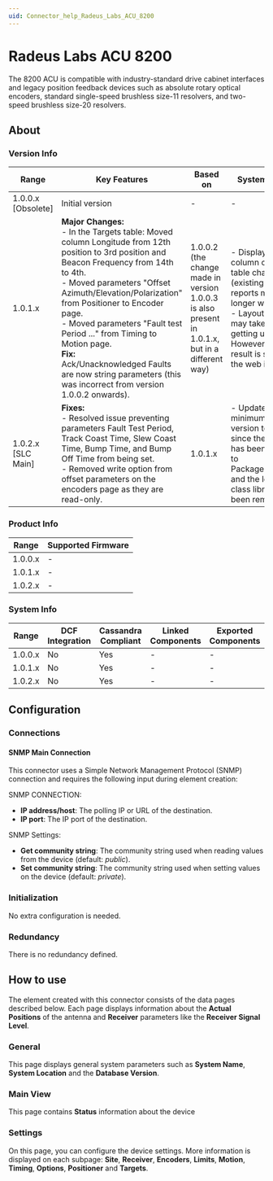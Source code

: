 ```yaml
---
uid: Connector_help_Radeus_Labs_ACU_8200
---
```


# Radeus Labs ACU 8200

The 8200 ACU is compatible with industry-standard drive cabinet interfaces and legacy position feedback devices such as absolute rotary optical encoders, standard single-speed brushless size-11 resolvers, and two-speed brushless size-20 resolvers.

## About

### Version Info

| Range | Key Features | Based on | System Impact |
|--|--|--|--|
| 1.0.0.x [Obsolete] | Initial version | - | - |
| 1.0.1.x | **Major Changes:** <br>- In the Targets table: Moved column Longitude from 12th position to 3rd position and Beacon Frequency from 14th to 4th. <br>- Moved parameters "Offset Azimuth/Elevation/Polarization" from Positioner to Encoder page. <br>- Moved parameters "Fault test Period ..." from Timing to Motion page. <br>**Fix:** <br>Ack/Unacknowledged Faults are now string parameters (this was incorrect from version 1.0.0.2 onwards). | 1.0.0.2 (the change made in version 1.0.0.3 is also present in 1.0.1.x, but in a different way) | - Displayed column order of table changed (existing custom reports may no longer work). <br>- Layout changes may take some getting used to. However, the result is similar to the web interface. |
| 1.0.2.x [SLC Main] | **Fixes:** <br>- Resolved issue preventing parameters Fault Test Period, Track Coast Time, Slew Coast Time, Bump Time, and Bump Off Time from being set. <br>- Removed write option from offset parameters on the encoders page as they are read-only. | 1.0.1.x | - Updated minimum required version to 10.2.0 since the solution has been migrated to PackageReference and the legacy class library has been removed. |

### Product Info

| Range     | Supported Firmware     |
|-----------|------------------------|
| 1.0.0.x   | -                      |
| 1.0.1.x   | -                      |
| 1.0.2.x   | -                      |

### System Info

| Range     | DCF Integration     | Cassandra Compliant     | Linked Components     | Exported Components     |
|-----------|---------------------|-------------------------|-----------------------|-------------------------|
| 1.0.0.x   | No                  | Yes                     | -                     | -                       |
| 1.0.1.x   | No                  | Yes                     | -                     | -                       |
| 1.0.2.x   | No                  | Yes                     | -                     | -                       |

## Configuration

### Connections

#### SNMP Main Connection

This connector uses a Simple Network Management Protocol (SNMP) connection and requires the following input during element creation:

SNMP CONNECTION:

- **IP address/host**: The polling IP or URL of the destination.
- **IP port**: The IP port of the destination.

SNMP Settings:

- **Get community string**: The community string used when reading values from the device (default: *public*).
- **Set community string**: The community string used when setting values on the device (default: *private*).

### Initialization

No extra configuration is needed.

### Redundancy

There is no redundancy defined.

## How to use

The element created with this connector consists of the data pages described below. Each page displays information about the **Actual Positions** of the antenna and **Receiver** parameters like the **Receiver Signal Level**.

### General

This page displays general system parameters such as **System Name**, **System Location** and the **Database Version**.

### Main View

This page contains **Status** information about the device

### Settings

On this page, you can configure the device settings. More information is displayed on each subpage: **Site**, **Receiver**, **Encoders**, **Limits**, **Motion**, **Timing**, **Options**, **Positioner** and **Targets**.
